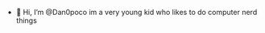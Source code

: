 - 👋 Hi, I’m @Dan0poco im a very young kid who likes to do computer nerd things


<!---
Dan0poco/Dan0poco is a ✨ special ✨ repository because its `README.md` (this file) appears on your GitHub profile.
You can click the Preview link to take a look at your changes.
--->
